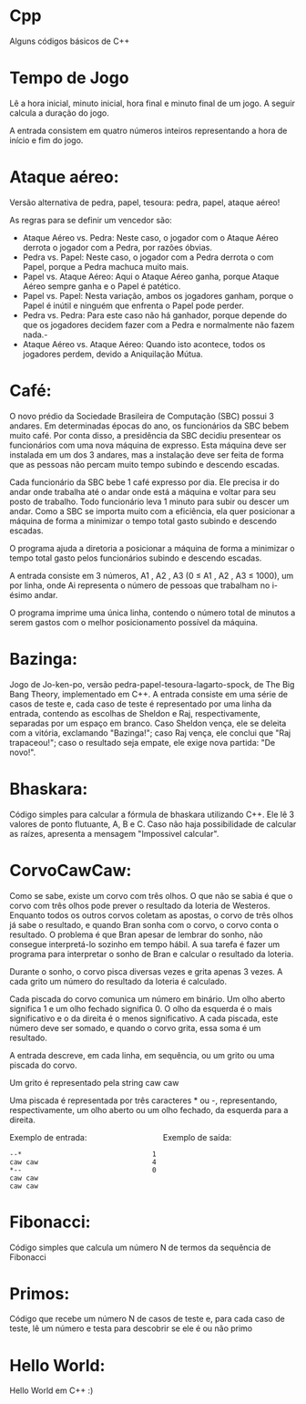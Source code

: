 # Cpp
Alguns códigos básicos de C++

# Tempo de Jogo
Lê a hora inicial, minuto inicial, hora final e minuto final de um jogo. A seguir calcula a duração do jogo.

A entrada consistem em quatro números inteiros representando a hora de início e fim do jogo.

# Ataque aéreo:
Versão alternativa de pedra, papel, tesoura: pedra, papel, ataque aéreo!

As regras para se definir um vencedor são:
- Ataque Aéreo vs. Pedra: Neste caso, o jogador com o Ataque Aéreo derrota o jogador com a Pedra, por razões óbvias.
- Pedra vs. Papel: Neste caso, o jogador com a Pedra derrota o com Papel, porque a Pedra machuca muito mais.
- Papel vs. Ataque Aéreo: Aqui o Ataque Aéreo ganha, porque Ataque Aéreo sempre ganha e o Papel é patético.
- Papel vs. Papel: Nesta variação, ambos os jogadores ganham, porque o Papel é inútil e ninguém que enfrenta o Papel pode perder.
- Pedra vs. Pedra: Para este caso não há ganhador, porque depende do que os jogadores decidem fazer com a Pedra e normalmente não fazem nada.-
- Ataque Aéreo vs. Ataque Aéreo: Quando isto acontece, todos os jogadores perdem, devido a Aniquilação Mútua.


# Café:
O novo prédio da Sociedade Brasileira de Computação (SBC) possui 3 andares. Em determinadas épocas do ano, os funcionários da SBC bebem muito café. Por conta disso, a presidência da SBC decidiu presentear os funcionários com uma nova máquina de expresso. Esta máquina deve ser instalada em um dos 3 andares, mas a instalação deve ser feita de forma que as pessoas não percam muito tempo subindo e descendo escadas.

Cada funcionário da SBC bebe 1 café expresso por dia. Ele precisa ir do andar onde trabalha até o andar onde está a máquina e voltar para seu posto de trabalho. Todo funcionário leva 1 minuto para subir ou descer um andar. Como a SBC se importa muito com a eficiência, ela quer posicionar a máquina de forma a minimizar o tempo total gasto subindo e descendo escadas.

O programa ajuda a diretoria a posicionar a máquina de forma a minimizar o tempo total gasto pelos funcionários subindo e descendo escadas.

A entrada consiste em 3 números, A1 , A2 , A3 (0 ≤ A1 , A2 , A3 ≤ 1000), um por linha, onde Ai representa o número de pessoas que trabalham no i-ésimo andar.

O programa imprime uma única linha, contendo o número total de minutos a serem gastos com o melhor posicionamento possível da máquina.

# Bazinga:
Jogo de Jo-ken-po, versão pedra-papel-tesoura-lagarto-spock, de The Big Bang Theory, implementado em C++. A entrada consiste em uma série de casos de teste e, cada caso de teste é representado por uma linha da entrada, contendo as escolhas de Sheldon e Raj, respectivamente, separadas por um espaço em branco. Caso Sheldon vença, ele se deleita com a vitória, exclamando "Bazinga!"; caso Raj vença, ele conclui que "Raj trapaceou!"; caso o resultado seja empate, ele exige nova partida: "De novo!".

# Bhaskara:
Código simples para calcular a fórmula de bhaskara utilizando C++. Ele lê 3 valores de ponto flutuante, A, B e C. Caso não haja possibilidade de calcular as raízes, apresenta a mensagem "Impossivel calcular".

# CorvoCawCaw:
Como se sabe, existe um corvo com três olhos. O que não se sabia é que o corvo com três olhos pode prever o resultado da loteria de Westeros. Enquanto todos os outros corvos coletam as apostas, o corvo de três olhos já sabe o resultado, e quando Bran sonha com o corvo, o corvo conta o resultado. O problema é que Bran apesar de lembrar do sonho, não consegue interpretá-lo sozinho em tempo hábil. A sua tarefa é fazer um programa para interpretar o sonho de Bran e calcular o resultado da loteria.

Durante o sonho, o corvo pisca diversas vezes e grita apenas 3 vezes. A cada grito um número do resultado da loteria é calculado.

Cada piscada do corvo comunica um número em binário. Um olho aberto significa 1 e um olho fechado significa 0. O olho da esquerda é o mais significativo e o da direita é o menos significativo. A cada piscada, este número deve ser somado, e quando o corvo grita, essa soma é um resultado.

A entrada descreve, em cada linha, em sequência, ou um grito ou uma piscada do corvo.

Um grito é representado pela string caw caw

Uma piscada é representada por três caracteres * ou -, representando, respectivamente, um olho aberto ou um olho fechado, da esquerda para a direita.

Exemplo de entrada: &#8287;&#8287;&#8287;&#8287;&#8287;&#8287;&#8287;&#8287;&#8287;&#8287;&#8287;&#8287;&#8287;&#8287;&#8287;&#8287;&#8287;&#8287;&#8287;&#8287;&#8287;&#8287;&#8287;&#8287;&#8287;&#8287;&#8287;&#8287;&#8287;&#8287;&#8287;&#8287; Exemplo de saída:
```
--*                                1
caw caw                            4
*--                                0   
caw caw 
caw caw

```

# Fibonacci:
Código simples que calcula um número N de termos da sequência de Fibonacci

# Primos:
Código que recebe um número N de casos de teste e, para cada caso de teste, lê um número e testa para descobrir se ele é ou não primo

# Hello World:
Hello World em C++ :)
